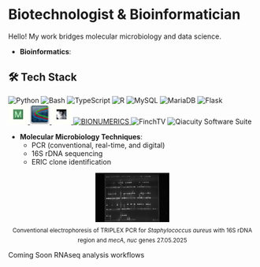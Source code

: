 # Biotechnologist & Bioinformatician
Hello! My work bridges molecular microbiology and data science.

- **Bioinformatics**:
## 🛠️ Tech Stack

<p align="left">
  <!-- Programming Languages -->
  <img src="https://cdn.jsdelivr.net/gh/devicons/devicon/icons/python/python-original.svg" alt="Python" width="40" />
  <img src="https://cdn.jsdelivr.net/gh/devicons/devicon/icons/bash/bash-original.svg" alt="Bash" width="40" />
  <img src="https://cdn.jsdelivr.net/gh/devicons/devicon/icons/typescript/typescript-original.svg" alt="TypeScript" width="40" />
<img src="https://cdn.jsdelivr.net/gh/devicons/devicon/icons/r/r-original.svg" alt="R" width="40" />

  <img src="https://cdn.jsdelivr.net/gh/devicons/devicon/icons/mysql/mysql-original.svg" alt="MySQL" width="40" />
  <img src="https://cdn.jsdelivr.net/gh/devicons/devicon/icons/mariadb/mariadb-original.svg" alt="MariaDB" width="40" />

  <img src="https://cdn.jsdelivr.net/gh/devicons/devicon/icons/flask/flask-original.svg" alt="Flask" width="40" />

</br>

<a href="https://www.megasoftware.net/" target="_blank">
<img src="Mega.jpg" alt="MEGA" width="40"/>
</a>

<a href="https://technelysium.com.au/wp/chromas/">  
<img src="Chromas.jpg" alt="Chromas" width="40" />
</a>

<a href="http://tree.bio.ed.ac.uk/software/Figtree/">
<img src="Figtree.jpg" alt="FigTree" width="40" />
</a>

<a href="https://www.bockytech.com.tw/PDF-File/bn_brochure.pdf">
<img src="bionumerics.png" alt="BIONUMERICS" width="40" />
</a>

<img src="assets/finchtv.png" alt="FinchTV" width="40" />

<img src="assets/qiacuity.png" alt="Qiacuity Software Suite" width="60" />


- **Molecular Microbiology Techniques**:
  - PCR (conventional, real-time, and digital)
  - 16S rDNA sequencing
  - ERIC clone identification
   
<p align="center">
  <img src="TRIPLEX POBÓR X 3 PŁYTKA 27.05.2025.jpg" alt="TRIPLEX PCR with 16S rDNA region and <i>mecA</i>, <i>nuc</i> genes  27.05.2025" width="150"/><br/>
  <sub>Conventional electrophoresis of TRIPLEX PCR for <i>Staphylococcus aureus</i> with 16S rDNA region and <i>mecA</i>, <i>nuc</i> genes  27.05.2025</sub>
</p>

<h>Coming Soon</h>
RNAseq analysis workflows
